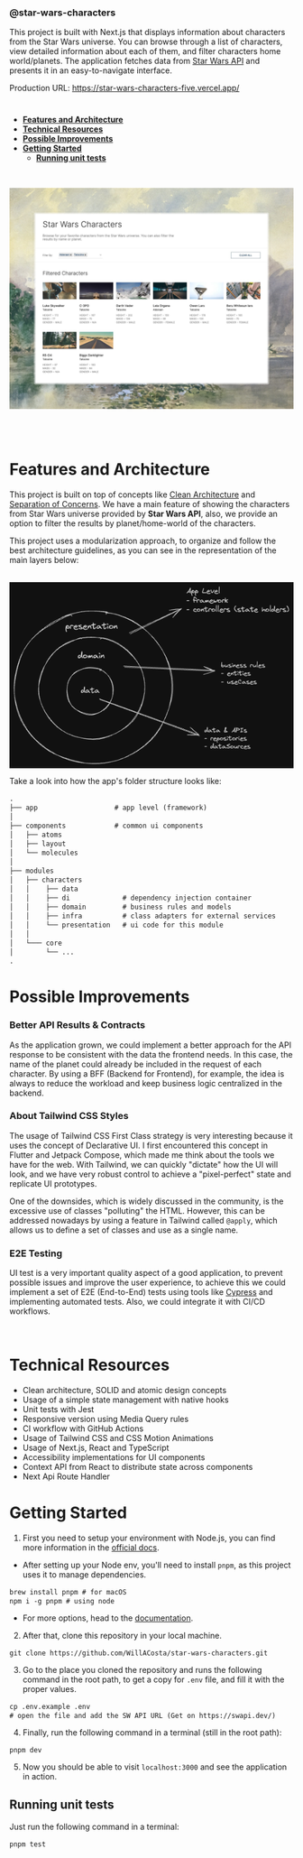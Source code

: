 ### @star-wars-characters

This project is built with Next.js that displays information about characters from the Star Wars universe. You can browse through a list of characters, view detailed information about each of them, and filter characters home world/planets. The application fetches data from [Star Wars API](https://swapi.dev/) and presents it in an easy-to-navigate interface.

Production URL: https://star-wars-characters-five.vercel.app/

#

- **[Features and Architecture](#features-and-architecture)**
- **[Technical Resources](#technical-resources)**
- **[Possible Improvements](#possible-improvements)**
- **[Getting Started](#getting-started)**
  - **[Running unit tests](#running-unit-tests)**

<br>

![Screenshot showing the app](docs/images/screenshot.jpeg 'Screenshot showing the app')

<br>
<br>

# Features and Architecture

This project is built on top of concepts like [Clean Architecture](https://blog.cleancoder.com/uncle-bob/2012/08/13/the-clean-architecture.html) and [Separation of Concerns](https://www.geeksforgeeks.org/separation-of-concerns-soc/). We have a main feature of showing the characters from Star Wars universe provided by **Star Wars API**, also, we provide an option to filter the results by planet/home-world of the characters.

This project uses a modularization approach, to organize and follow the best architecture guidelines, as you can see in the representation of the main layers below:

<br/>
  <img align="center" src="docs/images/layers.png">
<br/>

Take a look into how the app's folder structure looks like:

```
.
├── app                   # app level (framework)
│
├── components            # common ui components
│   ├── atoms
│   ├── layout
│   └── molecules
│
├── modules
│   ├── characters
│   │    ├── data
│   │    ├── di             # dependency injection container
│   │    ├── domain         # business rules and models
│   │    ├── infra          # class adapters for external services
│   │    └── presentation   # ui code for this module
│   │
│   └─── core
│        └── ...
.
```

# Possible Improvements

### Better API Results & Contracts

As the application grown, we could implement a better approach for the API response to be consistent with the data the frontend needs. In this case, the name of the planet could already be included in the request of each character. By using a BFF (Backend for Frontend), for example, the idea is always to reduce the workload and keep business logic centralized in the backend.

### About Tailwind CSS Styles

The usage of Tailwind CSS First Class strategy is very interesting because it uses the concept of Declarative UI. I first encountered this concept in Flutter and Jetpack Compose, which made me think about the tools we have for the web. With Tailwind, we can quickly "dictate" how the UI will look, and we have very robust control to achieve a "pixel-perfect" state and replicate UI prototypes.

One of the downsides, which is widely discussed in the community, is the excessive use of classes "polluting" the HTML. However, this can be addressed nowadays by using a feature in Tailwind called `@apply`, which allows us to define a set of classes and use as a single name.

### E2E Testing

UI test is a very important quality aspect of a good application, to prevent possible issues and improve the user experience, to achieve this we could implement a set of E2E (End-to-End) tests using tools like [Cypress](https://www.cypress.io/) and implementing automated tests. Also, we could integrate it with CI/CD workflows.

<br>

# Technical Resources

- Clean architecture, SOLID and atomic design concepts
- Usage of a simple state management with native hooks
- Unit tests with Jest
- Responsive version using Media Query rules
- CI workflow with GitHub Actions
- Usage of Tailwind CSS and CSS Motion Animations
- Usage of Next.js, React and TypeScript
- Accessibility implementations for UI components
- Context API from React to distribute state across components
- Next Api Route Handler

# Getting Started

1. First you need to setup your environment with Node.js, you can find more information in the [official docs](https://nodejs.org/en).

- After setting up your Node env, you'll need to install `pnpm`, as this project uses it to manage dependencies.

```shell
brew install pnpm # for macOS
npm i -g pnpm # using node
```

- For more options, head to the [documentation](https://pnpm.io/installation).

2. After that, clone this repository in your local machine.

```shell
git clone https://github.com/WillACosta/star-wars-characters.git
```

3. Go to the place you cloned the repository and runs the following command in the root path, to get a copy for `.env` file, and fill it with the proper values.

```shell
cp .env.example .env
# open the file and add the SW API URL (Get on https://swapi.dev/)
```

4. Finally, run the following command in a terminal (still in the root path):

```shell
pnpm dev
```

5. Now you should be able to visit `localhost:3000` and see the application in action.

## Running unit tests

Just run the following command in a terminal:

```shell
pnpm test
```
